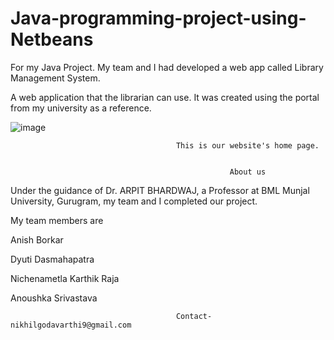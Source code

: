 # Java-programming-project-using-Netbeans

For my Java Project. My team and I had developed a web app called Library Management System.

A web application that the librarian can use. It was created using the portal from my university as a reference.


![image](https://user-images.githubusercontent.com/98106917/207850498-3848dcda-db02-41f9-b3e9-5913c6406949.png)

                                         This is our website's home page.


                                                     About us
                                                  
Under the guidance of Dr. ARPIT BHARDWAJ, a Professor at BML Munjal University, Gurugram, my team and I completed our project.

My team members are 

Anish Borkar

Dyuti Dasmahapatra

Nichenametla Karthik Raja

Anoushka Srivastava


                                         Contact-nikhilgodavarthi9@gmail.com
